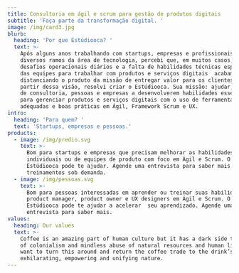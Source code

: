 ```yaml
---
title: Consultoria em ágil e scrum para gestão de produtos digitais
subtitle: 'Faça parte da transformação digital. '
image: /img/card3.jpg
blurb:
  heading: 'Por que Estúdiooca? '
  text: >-
    Após alguns anos trabalhando com startups, empresas e profissionais de
    diversos ramos da área de tecnologia, percebi que, em muitos casos, os
    desafios operacionais diários e a falta de habilidades técnicas específicas
    das equipes para trabalhar com produtos e serviços digitais  acabam
    distanciando o produto da missão de entregar valor para os clientes. A
    partir dessa visão, resolvi criar o Estúdiooca. Sua missão: ajudar, por meio
    de consultoria, pessoas e empresas a desenvolverem habilidades essenciais
    para gerenciar produtos e serviços digitais com o uso de ferramentas
    adequadas e boas práticas em Ágil, Framework Scrum e UX.  
intro:
  heading: 'Para quem? '
  text: 'Startups, empresas e pessoas.'
products:
  - image: /img/predio.svg
    text: >-
      Bom para startups e empresas que precisam melhorar as habilidades técnicas
      individuais ou de equipes de produto com foco em Ágil e Scrum. O
      Estúdiooca pode te ajudar. Agende uma entrevista para saber mais sobre
      treinamentos sob demanda. 
  - image: /img/pessoas.svg
    text: >-
      Bom para pessoas interessadas em aprender ou treinar suas habilidades como
      product manager, product owner e UX designers em Ágil e Scrum. O
      Estúdiooca pode te ajudar a acelerar  seu aprendizado. Agende uma
      entrevista para saber mais. 
values:
  heading: Our values
  text: >-
    Coffee is an amazing part of human culture but it has a dark side too – one
    of colonialism and mindless abuse of natural resources and human lives. We
    want to turn this around and return the coffee trade to the drink’s
    exhilarating, empowering and unifying nature.
---
```


